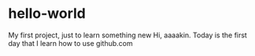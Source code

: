 # hello-world
My first project, just to learn something new
Hi, aaaakin. Today is the first day that I learn how to use github.com
